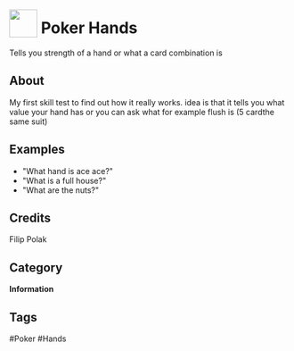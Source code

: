 # <img src="https://raw.githack.com/FortAwesome/Font-Awesome/master/svgs/solid/dollar-sign.svg" card_color="#6897BB" width="50" height="50" style="vertical-align:bottom"/> Poker Hands
Tells you strength of a hand or what a card combination is

## About
My first skill test to find out how it really works. idea is that it tells you what value your hand has or you can ask what for example flush is (5 cardthe same suit)

## Examples
* "What hand is ace ace?"
* "What is a full house?"
* "What are the nuts?"

## Credits
Filip Polak

## Category
**Information**

## Tags
#Poker
#Hands

